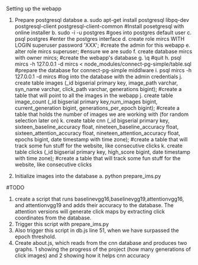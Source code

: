 Setting up the webapp

1. Prepare postgresql databse
	a. sudo apt-get install postgresql libpq-dev postgresql-client postgresql-client-common
 #Install posetgresql with online installer
	b. sudo -i -u postgres #goes into postgres default user
	c. psql postgres #enter the postgres interface
	d. create role mircs WITH LOGIN superuser password 'XXX'; #create the admin for this webapp
	e. alter role mircs superuser; #ensure we are sudo
	f. create database mircs with owner mircs; #create the webapp's database
	g. \q #quit
	h. psql mircs -h 127.0.0.1 -d mircs < node_modules/connect-pg-simple/table.sql #prepare the database for connect-pg-simple middlware
	i. psql mircs -h 127.0.0.1 -d mircs #log into the database with the admin credentials
	j. create table images (_id bigserial primary key, image_path varchar, syn_name varchar, click_path varchar, generations bigint); #create a table that will point to all the images in the webapp
	j. create table image_count (_id bigserial primary key,num_images bigint, current_generation bigint, generations_per_epoch bigint); #create a table that holds the number of images we are working with (for random selection later on)
	k. create table cnn (_id bigserial primary key, sixteen_baseline_accuracy float, nineteen_baseline_accuracy float, sixteen_attention_accuracy float, nineteen_attention_accuracy float, epochs bigint, date timestamp with time zone); #create a table that will track some fun stuff for the website, like consecutive clicks
	k. create table clicks (_id bigserial primary key, high_score bigint, date timestamp with time zone); #create a table that will track some fun stuff for the website, like consecutive clicks

2. Initialize images into the database
	a. python prepare_ims.py 


#TODO
1. create a script that runs baselinevgg16,baselinevgg19,attentionvgg16, and attentionvgg19 and adds their accuracy to the database. The attention versions will generate click maps by extracting click coordinates from the database.
2. Trigger this script with prepare_ims.py
3. Also trigger this script in db.js line 51, when we have surpassed the epoch threshold.
4. Create about.js, which reads from  the cnn database and produces two graphs. 1 showing the progress of the project (how many generations of click images) and 2 showing how it helps cnn accuracy
